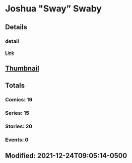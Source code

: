 # Joshua "Sway” Swaby 
## Details
### detail
#### [Link](http://marvel.com/comics/creators/14114/joshua_sway_swaby?utm_campaign=apiRef&utm_source=225578a89fc76f3d20fbffda5d17a88d)
## [Thumbnail](http://i.annihil.us/u/prod/marvel/i/mg/b/40/image_not_available.jpg)
## Totals
### Comics: 19
### Series: 15
### Stories: 20
### Events: 0
## Modified: 2021-12-24T09:05:14-0500